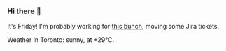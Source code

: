 ### Hi there :wave:

It's Friday! I'm probably working for [this bunch](https://github.com/kohofinancial), moving some Jira tickets.

Weather in Toronto: sunny, at +29°C.
